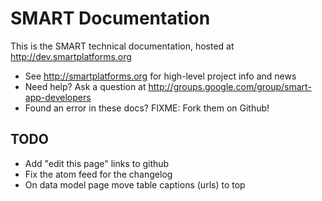 
SMART Documentation
===================

This is the SMART technical documentation, hosted at <http://dev.smartplatforms.org>

* See <http://smartplatforms.org> for high-level project info and news
* Need help? Ask a question at <http://groups.google.com/group/smart-app-developers>
* Found an error in these docs? FIXME: Fork them on Github!

TODO
----
- Add "edit this page" links to github
- Fix the atom feed for the changelog
- On data model page move table captions (urls) to top
